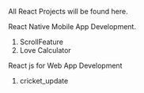 All React Projects will be found here.

React Native Mobile App Development.
1. ScrollFeature
2. Love Calculator 


React js for Web App Development
1. cricket_update